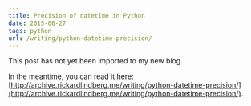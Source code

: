 ```yaml
---
title: Precision of datetime in Python
date: 2015-06-27
tags: python
url: /writing/python-datetime-precision/
---
```


This post has not yet been imported to my new blog.

In the meantime, you can read it here: [http://archive.rickardlindberg.me/writing/python-datetime-precision/](http://archive.rickardlindberg.me/writing/python-datetime-precision/).
